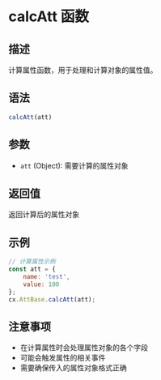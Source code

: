 # calcAtt 函数

## 描述
计算属性函数，用于处理和计算对象的属性值。

## 语法
```javascript
calcAtt(att)
```

## 参数
- `att` (Object): 需要计算的属性对象

## 返回值
返回计算后的属性对象

## 示例
```javascript
// 计算属性示例
const att = {
    name: 'test',
    value: 100
};
cx.AttBase.calcAtt(att);
```

## 注意事项
- 在计算属性时会处理属性对象的各个字段
- 可能会触发属性的相关事件
- 需要确保传入的属性对象格式正确